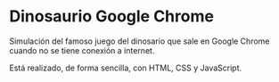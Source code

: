 # Dinosaurio Google Chrome

Simulación del famoso juego del dinosario que sale en Google Chrome cuando no se tiene conexión a internet.

Está realizado, de forma sencilla, con HTML, CSS y JavaScript.
